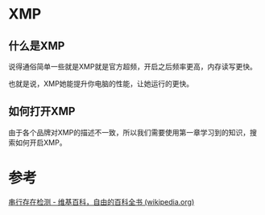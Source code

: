 # XMP

## 什么是XMP

 说得通俗简单一些就是XMP就是官方超频，开启之后频率更高，内存读写更快。

也就是说，XMP她能提升你电脑的性能，让她运行的更快。

## 如何打开XMP

由于各个品牌对XMP的描述不一致，所以我们需要使用第一章学习到的知识，搜索如何开启XMP。

# 参考

[串行存在检测 - 维基百科，自由的百科全书 (wikipedia.org)](https://en.wikipedia.org/wiki/Serial_presence_detect#XMP)